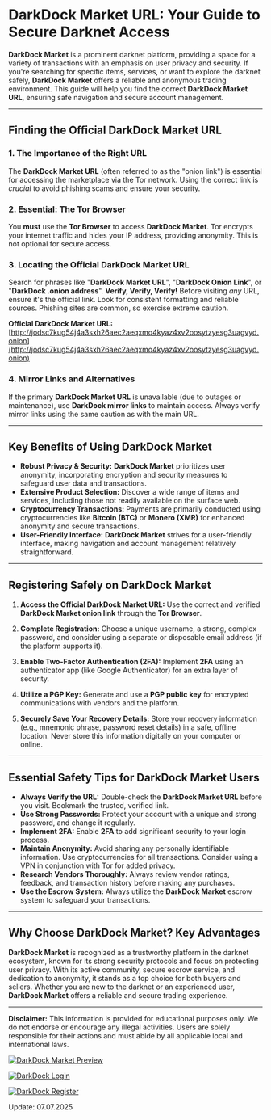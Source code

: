 # DarkDock Market URL: Your Guide to Secure Darknet Access

**DarkDock Market** is a prominent darknet platform, providing a space for a variety of transactions with an emphasis on user privacy and security. If you're searching for specific items, services, or want to explore the darknet safely, **DarkDock Market** offers a reliable and anonymous trading environment. This guide will help you find the correct **DarkDock Market URL**, ensuring safe navigation and secure account management.

---

## Finding the Official DarkDock Market URL

### 1. **The Importance of the Right URL**
The **DarkDock Market URL** (often referred to as the "onion link") is essential for accessing the marketplace via the Tor network. Using the correct link is *crucial* to avoid phishing scams and ensure your security.

### 2. **Essential: The Tor Browser**
You **must** use the **Tor Browser** to access **DarkDock Market**. Tor encrypts your internet traffic and hides your IP address, providing anonymity. This is not optional for secure access.

### 3. **Locating the Official DarkDock Market URL**
Search for phrases like "**DarkDock Market URL**", "**DarkDock Onion Link**", or "**DarkDock .onion address**".
**Verify, Verify, Verify!** Before visiting *any* URL, ensure it's the official link. Look for consistent formatting and reliable sources. Phishing sites are common, so exercise extreme caution.

**Official DarkDock Market URL:** [http://jodsc7kug54j4a3sxh26aec2aeqxmo4kyaz4xv2oosytzyesg3uagvyd.onion](http://jodsc7kug54j4a3sxh26aec2aeqxmo4kyaz4xv2oosytzyesg3uagvyd.onion)  

### 4. **Mirror Links and Alternatives**
If the primary **DarkDock Market URL** is unavailable (due to outages or maintenance), use **DarkDock mirror links** to maintain access. Always verify mirror links using the same caution as with the main URL.

---

## Key Benefits of Using DarkDock Market

- **Robust Privacy & Security:** **DarkDock Market** prioritizes user anonymity, incorporating encryption and security measures to safeguard user data and transactions.
- **Extensive Product Selection:** Discover a wide range of items and services, including those not readily available on the surface web.
- **Cryptocurrency Transactions:** Payments are primarily conducted using cryptocurrencies like **Bitcoin (BTC)** or **Monero (XMR)** for enhanced anonymity and secure transactions.
- **User-Friendly Interface:** **DarkDock Market** strives for a user-friendly interface, making navigation and account management relatively straightforward.

---

## Registering Safely on DarkDock Market

1. **Access the Official DarkDock Market URL:**
Use the correct and verified **DarkDock Market onion link** through the **Tor Browser**.

2. **Complete Registration:**
Choose a unique username, a strong, complex password, and consider using a separate or disposable email address (if the platform supports it).

3. **Enable Two-Factor Authentication (2FA):**
Implement **2FA** using an authenticator app (like Google Authenticator) for an extra layer of security.

4. **Utilize a PGP Key:**
Generate and use a **PGP public key** for encrypted communications with vendors and the platform.

5. **Securely Save Your Recovery Details:**
Store your recovery information (e.g., mnemonic phrase, password reset details) in a safe, offline location. Never store this information digitally on your computer or online.

---

## Essential Safety Tips for DarkDock Market Users

- **Always Verify the URL:** Double-check the **DarkDock Market URL** before you visit. Bookmark the trusted, verified link.
- **Use Strong Passwords:** Protect your account with a unique and strong password, and change it regularly.
- **Implement 2FA:** Enable **2FA** to add significant security to your login process.
- **Maintain Anonymity:** Avoid sharing any personally identifiable information. Use cryptocurrencies for all transactions. Consider using a VPN in conjunction with Tor for added privacy.
- **Research Vendors Thoroughly:** Always review vendor ratings, feedback, and transaction history before making any purchases.
- **Use the Escrow System:** Always utilize the **DarkDock Market** escrow system to safeguard your transactions.

---

## Why Choose DarkDock Market? Key Advantages

**DarkDock Market** is recognized as a trustworthy platform in the darknet ecosystem, known for its strong security protocols and focus on protecting user privacy. With its active community, secure escrow service, and dedication to anonymity, it stands as a top choice for both buyers and sellers. Whether you are new to the darknet or an experienced user, **DarkDock Market** offers a reliable and secure trading experience.

---

**Disclaimer:** This information is provided for educational purposes only. We do not endorse or encourage any illegal activities. Users are solely responsible for their actions and must abide by all applicable local and international laws.

<a href="http://jodsc7kug54j4a3sxh26aec2aeqxmo4kyaz4xv2oosytzyesg3uagvyd.onion"><img src="/default/photo.webp" alt="DarkDock Market Preview" style="max-width: 100%;"></a>

<a href="http://jodsc7kug54j4a3sxh26aec2aeqxmo4kyaz4xv2oosytzyesg3uagvyd.onion"><img src="/default/static.webp" alt="DarkDock Login" style="max-width: 100%;"></a>

<a href="http://jodsc7kug54j4a3sxh26aec2aeqxmo4kyaz4xv2oosytzyesg3uagvyd.onion"><img src="/default/freeze.webp" alt="DarkDock Register" style="max-width: 100%;"></a>





Update:  07.07.2025